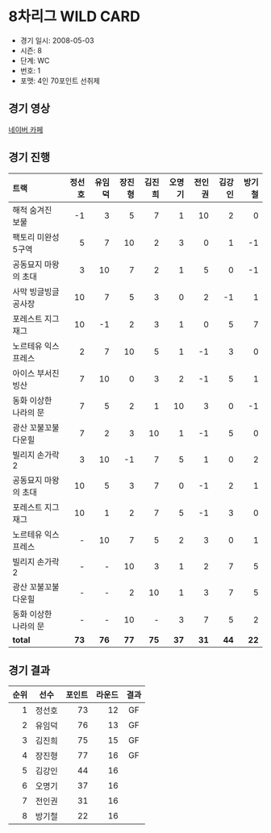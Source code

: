 # 8차리그 WILD CARD

- 경기 일시: 2008-05-03
- 시즌: 8
- 단계: WC
- 번호: 1
- 포맷: 4인 70포인트 선취제





## 경기 영상
[네이버 카페](https://cafe.naver.com/leaguekart/100)

## 경기 진행

| 트랙 | 정선호 | 유임덕 | 장진형 | 김진희 | 오명기 | 전인권 | 김강인 | 방기철 |
|:---|---:|---:|---:|---:|---:|---:|---:|---:|
| 해적 숨겨진 보물 | -1 | 3 | 5 | 7 | 1 | 10 | 2 | 0 |
| 팩토리 미완성 5구역 | 5 | 7 | 10 | 2 | 3 | 0 | 1 | -1 |
| 공동묘지 마왕의 초대 | 3 | 10 | 7 | 2 | 1 | 5 | 0 | -1 |
| 사막 빙글빙글 공사장 | 10 | 7 | 5 | 3 | 0 | 2 | -1 | 1 |
| 포레스트 지그재그 | 10 | -1 | 2 | 3 | 1 | 0 | 5 | 7 |
| 노르테유 익스프레스 | 2 | 7 | 10 | 5 | 1 | -1 | 3 | 0 |
| 아이스 부서진 빙산 | 7 | 10 | 0 | 3 | 2 | -1 | 5 | 1 |
| 동화 이상한 나라의 문 | 7 | 5 | 2 | 1 | 10 | 3 | 0 | -1 |
| 광산 꼬불꼬불 다운힐 | 7 | 2 | 3 | 10 | 1 | -1 | 5 | 0 |
| 빌리지 손가락 2 | 3 | 10 | -1 | 7 | 5 | 1 | 0 | 2 |
| 공동묘지 마왕의 초대 | 10 | 5 | 3 | 7 | 0 | -1 | 2 | 1 |
| 포레스트 지그재그 | 10 | 1 | 2 | 7 | 5 | -1 | 3 | 0 |
| 노르테유 익스프레스 | - | 10 | 7 | 5 | 2 | 3 | 0 | 1 |
| 빌리지 손가락 2 | - | - | 10 | 3 | 1 | 2 | 7 | 5 |
| 광산 꼬불꼬불 다운힐 | - | - | 2 | 10 | 1 | 3 | 7 | 5 |
| 동화 이상한 나라의 문 | - | - | 10 | - | 3 | 7 | 5 | 2 |
| __total__ | __73__ | __76__ | __77__ | __75__ | __37__ | __31__ | __44__ | __22__ |




## 경기 결과

| 순위 | 선수 | 포인트 | 라운드 | 결과 |
|---:|:---:|---:|---:|:---:|
| 1 | 정선호 | 73 | 12 | GF |
| 2 | 유임덕 | 76 | 13 | GF |
| 3 | 김진희 | 75 | 15 | GF |
| 4 | 장진형 | 77 | 16 | GF |
| 5 | 김강인 | 44 | 16 |  |
| 6 | 오명기 | 37 | 16 |  |
| 7 | 전인권 | 31 | 16 |  |
| 8 | 방기철 | 22 | 16 |  |

